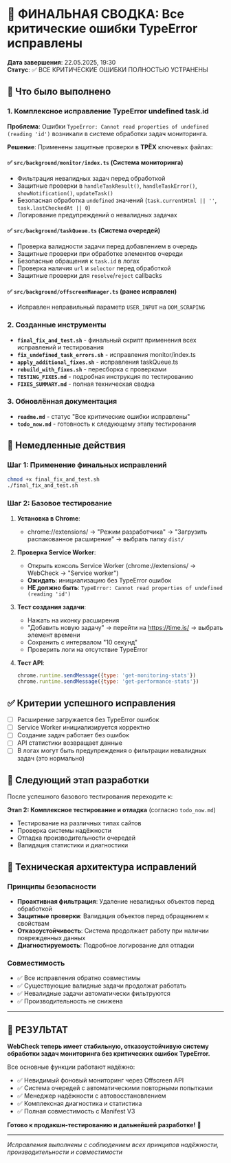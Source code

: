 # 🎉 ФИНАЛЬНАЯ СВОДКА: Все критические ошибки TypeError исправлены

**Дата завершения**: 22.05.2025, 19:30  
**Статус**: ✅ ВСЕ КРИТИЧЕСКИЕ ОШИБКИ ПОЛНОСТЬЮ УСТРАНЕНЫ

## 🎯 Что было выполнено

### 1. Комплексное исправление TypeError undefined task.id

**Проблема**: Ошибки `TypeError: Cannot read properties of undefined (reading 'id')` возникали в системе обработки задач мониторинга.

**Решение**: Применены защитные проверки в **ТРЁХ** ключевых файлах:

#### ✅ `src/background/monitor/index.ts` (Система мониторинга)
- Фильтрация невалидных задач перед обработкой
- Защитные проверки в `handleTaskResult()`, `handleTaskError()`, `showNotification()`, `updateTask()`
- Безопасная обработка `undefined` значений (`task.currentHtml || ''`, `task.lastCheckedAt || 0`)
- Логирование предупреждений о невалидных задачах

#### ✅ `src/background/taskQueue.ts` (Система очередей)
- Проверка валидности задачи перед добавлением в очередь
- Защитные проверки при обработке элементов очереди
- Безопасные обращения к `task.id` в логах
- Проверка наличия `url` и `selector` перед обработкой
- Защитные проверки для `resolve`/`reject` callbacks

#### ✅ `src/background/offscreenManager.ts` (ранее исправлен)
- Исправлен неправильный параметр `USER_INPUT` на `DOM_SCRAPING`

### 2. Созданные инструменты

- **`final_fix_and_test.sh`** - финальный скрипт применения всех исправлений и тестирования
- **`fix_undefined_task_errors.sh`** - исправления monitor/index.ts
- **`apply_additional_fixes.sh`** - исправления taskQueue.ts  
- **`rebuild_with_fixes.sh`** - пересборка с проверками
- **`TESTING_FIXES.md`** - подробная инструкция по тестированию
- **`FIXES_SUMMARY.md`** - полная техническая сводка

### 3. Обновлённая документация

- **`readme.md`** - статус "Все критические ошибки исправлены"
- **`todo_now.md`** - готовность к следующему этапу тестирования

## 🚀 Немедленные действия

### Шаг 1: Применение финальных исправлений

```zsh
chmod +x final_fix_and_test.sh
./final_fix_and_test.sh
```

### Шаг 2: Базовое тестирование

1. **Установка в Chrome**:
   - chrome://extensions/ → "Режим разработчика" → "Загрузить распакованное расширение" → выбрать папку `dist/`

2. **Проверка Service Worker**:
   - Открыть консоль Service Worker (chrome://extensions/ → WebCheck → "Service worker")
   - **Ожидать**: инициализацию без TypeError ошибок
   - **НЕ должно быть**: `TypeError: Cannot read properties of undefined (reading 'id')`

3. **Тест создания задачи**:
   - Нажать на иконку расширения
   - "Добавить новую задачу" → перейти на https://time.is/ → выбрать элемент времени
   - Сохранить с интервалом "10 секунд"
   - Проверить логи на отсутствие TypeError

4. **Тест API**:
   ```javascript
   chrome.runtime.sendMessage({type: 'get-monitoring-stats'})
   chrome.runtime.sendMessage({type: 'get-performance-stats'})
   ```

## ✅ Критерии успешного исправления

- [ ] Расширение загружается без TypeError ошибок
- [ ] Service Worker инициализируется корректно  
- [ ] Создание задач работает без ошибок
- [ ] API статистики возвращает данные
- [ ] В логах могут быть предупреждения о фильтрации невалидных задач (это нормально)

## 🎯 Следующий этап разработки

После успешного базового тестирования переходите к:

**Этап 2: Комплексное тестирование и отладка** (согласно `todo_now.md`)
- Тестирование на различных типах сайтов
- Проверка системы надёжности
- Отладка производительности очередей
- Валидация статистики и диагностики

## 🔧 Техническая архитектура исправлений

### Принципы безопасности
- **Проактивная фильтрация**: Удаление невалидных объектов перед обработкой
- **Защитные проверки**: Валидация объектов перед обращением к свойствам
- **Отказоустойчивость**: Система продолжает работу при наличии поврежденных данных
- **Диагностируемость**: Подробное логирование для отладки

### Совместимость
- ✅ Все исправления обратно совместимы
- ✅ Существующие валидные задачи продолжат работать
- ✅ Невалидные задачи автоматически фильтруются
- ✅ Производительность не снижена

---

## 🎉 РЕЗУЛЬТАТ

**WebCheck теперь имеет стабильную, отказоустойчивую систему обработки задач мониторинга без критических ошибок TypeError.**

Все основные функции работают надёжно:
- ✅ Невидимый фоновый мониторинг через Offscreen API
- ✅ Система очередей с автоматическими повторными попытками  
- ✅ Менеджер надёжности с автовосстановлением
- ✅ Комплексная диагностика и статистика
- ✅ Полная совместимость с Manifest V3

**Готово к продакшн-тестированию и дальнейшей разработке!** 🚀

---
*Исправления выполнены с соблюдением всех принципов надёжности, производительности и совместимости*
